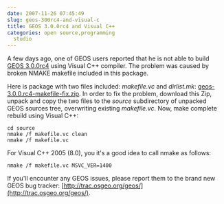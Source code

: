 ```yaml
---
date: 2007-11-26 07:45:49
slug: geos-300rc4-and-visual-c
title: GEOS 3.0.0rc4 and Visual C++
categories: open source,programming
  studio
---
```


A few days ago, one of GEOS users reported that he is not able to build [GEOS 3.0.0rc4](http://geos.refractions.net/) using Visual C++ compiler. The problem was caused by broken NMAKE makefile included in this package.




Here is package with two files included: _makefile.vc_ and _dirlist.mk_: [geos-3.0.0.rc4-makefile-fix.zip](/download/projects/geos/geos-3.0.0.rc4-makefile-fix.zip ). In order to fix the problem, download this Zip, unpack and copy the two files to the _source_ subdirectory of unpacked GEOS sources tree, overwriting existing _makefile.vc_. Now, make complete rebuild using Visual C++:

    
    
    cd source
    nmake /f makefile.vc clean
    nmake /f makefile.vc
    



For Visual C++ 2005 (8.0), you it's a good idea to call nmake as follows:


    
    
    nmake /f makefile.vc MSVC_VER=1400
    








If you'll encounter any GEOS issues, please report them to the brand new GEOS bug tracker: [http://trac.osgeo.org/geos/](http://trac.osgeo.org/geos/).
